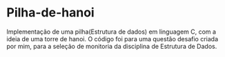 # Pilha-de-hanoi
Implementação de uma pilha(Estrutura de dados) em linguagem C, com a ideia de uma torre de hanoi. O código foi para uma questão desafio criada por mim, para a seleção de monitoria da disciplina de Estrutura de Dados.
